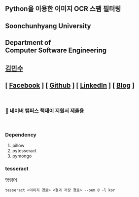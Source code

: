 ## Python을 이용한 이미지 OCR 스팸 필터링

## Soonchunhyang University
Department of<br/> Computer Software Engineering
------------------------------------------

##  [김민수](https://github.com/alstn2468)
## [ [Facebook](https://www.facebook.com/profile.php?id=100003769223078) ] [ [Github](https://github.com/alstn2468) ] [ [LinkedIn](https://www.linkedin.com/in/minsu-kim-336289160/) ] [ [Blog](https://alstn2468.github.io/) ]<br/>

<br/>

### 📗 네이버 캠퍼스 핵데이 지원서 제출용

<br/>

### Dependency
1. pillow
2. pytesseract
3. pymongo

### tesseract

명령어
```
tesseract <이미지 경로> <결과 저장 경로> --oem 0 -l kor
```
